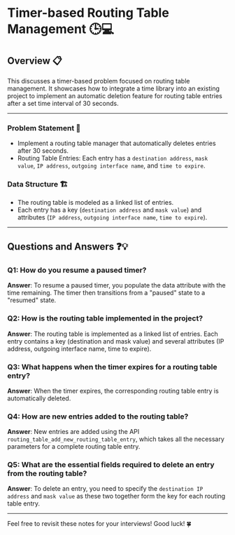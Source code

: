 
#  Timer-based Routing Table Management 🕒💻

## Overview 📋
This  discusses a timer-based problem focused on routing table management. It showcases how to integrate a time library into an existing project to implement an automatic deletion feature for routing table entries after a set time interval of 30 seconds.

---
### Problem Statement 📝
- Implement a routing table manager that automatically deletes entries after 30 seconds.
- Routing Table Entries: Each entry has a `destination address`, `mask value`, `IP address`, `outgoing interface name`, and `time to expire`.

### Data Structure 🏗
- The routing table is modeled as a linked list of entries.
- Each entry has a key (`destination address` and `mask value`) and attributes (`IP address`, `outgoing interface name`, `time to expire`).

---

##  Questions and Answers ❓💡

### Q1: How do you resume a paused timer?
  **Answer**: To resume a paused timer, you populate the data attribute with the time remaining. The timer then transitions from a "paused" state to a "resumed" state.

### Q2: How is the routing table implemented in the project?
  **Answer**: The routing table is implemented as a linked list of entries. Each entry contains a key (destination and mask value) and several attributes (IP address, outgoing interface name, time to expire).

### Q3: What happens when the timer expires for a routing table entry?
  **Answer**: When the timer expires, the corresponding routing table entry is automatically deleted.

### Q4: How are new entries added to the routing table?
  **Answer**: New entries are added using the API `routing_table_add_new_routing_table_entry`, which takes all the necessary parameters for a complete routing table entry.

### Q5: What are the essential fields required to delete an entry from the routing table?
  **Answer**: To delete an entry, you need to specify the `destination IP address` and `mask value` as these two together form the key for each routing table entry.

---

Feel free to revisit these notes for your interviews! Good luck! 🍀
